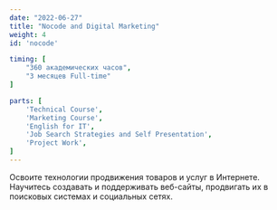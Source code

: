 ```yaml
---
date: "2022-06-27"
title: "Nocode and Digital Marketing"
weight: 4
id: 'nocode'

timing: [
    "360 академических часов",
    "3 месяцев Full-time"
]

parts: [
    'Technical Course',
    'Marketing Course',
    'English for IT',
    'Job Search Strategies and Self Presentation',
    'Project Work',
]
---
```


Освоите технологии продвижения товаров и услуг в Интернете. Научитесь создавать и поддерживать веб-сайты, продвигать их в поисковых системах и социальных сетях.
